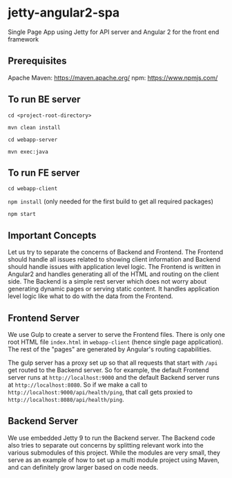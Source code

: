 # jetty-angular2-spa
Single Page App using Jetty for API server and Angular 2 for the front end framework

## Prerequisites
Apache Maven: https://maven.apache.org/
npm: https://www.npmjs.com/

## To run BE server
`cd <project-root-directory>`

`mvn clean install`

`cd webapp-server`

`mvn exec:java`

## To run FE server
`cd webapp-client`

`npm install` (only needed for the first build to get all required packages)

`npm start`

## Important Concepts

Let us try to separate the concerns of Backend and Frontend. The Frontend should handle all issues related to showing client information and Backend should handle issues with application level logic. The Frontend is written in Angular2 and handles generating all of the HTML and routing on the client side. The Backend is a simple rest server which does not worry about generating dynamic pages or serving static content. It handles application level logic like what to do with the data from the Frontend.

## Frontend Server

We use Gulp to create a server to serve the Frontend files. There is only one root HTML file `index.html` in `webapp-client` (hence single page application). The rest of the "pages" are generated by Angular's routing capabilities. 

The gulp server has a proxy set up so that all requests that start with `/api` get routed to the Backend server. So for example, the default Frontend server runs at `http://localhost:9000` and the default Backend server runs at `http://localhost:8080`. So if we make a call to `http://localhost:9000/api/health/ping`, that call gets proxied to `http://localhost:8080/api/health/ping`.

## Backend Server

We use embedded Jetty 9 to run the Backend server. The Backend code also tries to separate out concerns by splitting relevant work into the various submodules of this project. While the modules are very small, they serve as an example of how to set up a multi module project using Maven, and can definitely grow larger based on code needs.

